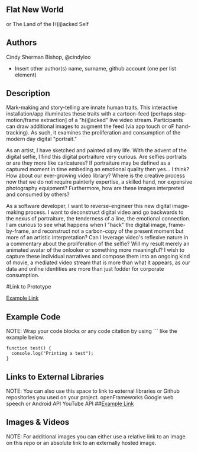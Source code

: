 ## Flat New World
or The Land of the H(ij)acked Self

## Authors
Cindy Sherman Bishop, @cindyloo
- Insert other author(s) name, surname, github account (one per list element)

## Description
Mark-making and story-telling are innate human traits.  This interactive installation/app illuminates these traits with a cartoon-feed (perhaps stop-motion/frame extraction] of a "h(ij)acked" live video stream.  Participants can draw additional images to augment the feed (via app touch or oF hand-tracking). As such, it examines the proliferation and consumption of the modern day digital "portrait."

As an artist, I have sketched and painted all my life.  With the advent of the digital selfie, I find this digital portraiture very curious. Are selfies portraits or are they more like caricatures?  If portraiture may be defined as a captured moment in time embeding an emotional quality then yes... I think?  How about our ever-growing video library? Where is the creative process now that we do not require painterly expertise, a skilled hand, nor expensive photography equipment?   Furthermore, how are these images interpreted and consumed by others?

As a software developer, I want to reverse-engineer this new digital image-making process.  I want to deconstruct digital video and go backwards to the nexus of portraiture, the tenderness of a line, the emotional connection.  I am curious to see what happens when I "hack" the digital image, frame-by-frame, and reconstruct not a carbon-copy of the present moment but more of an artistic interpretation?  Can I leverage video's reflexive nature in a commentary about the proliferation of the selfie? Will my result merely an animated avatar of the onlooker or something more meaningful? I wish to capture these individual narratives and compose them into an ongoing kind of movie, a mediated video stream that is more than what it appears, as our data and online identities are more than just fodder for corporate consumption.



#Link to Prototype


[Example Link](http://www.google.com "Example Link")

## Example Code
NOTE: Wrap your code blocks or any code citation by using ``` like the example below.
```
function test() {
  console.log("Printing a test");
}
```
## Links to External Libraries
 NOTE: You can also use this space to link to external libraries or Github repositories you used on your project.
openFrameworks
Google web speech or Android API
YouTube API
##[Example Link](http://www.google.com "Example Link")

## Images & Videos
NOTE: For additional images you can either use a relative link to an image on this repo or an absolute link to an externally hosted image.


